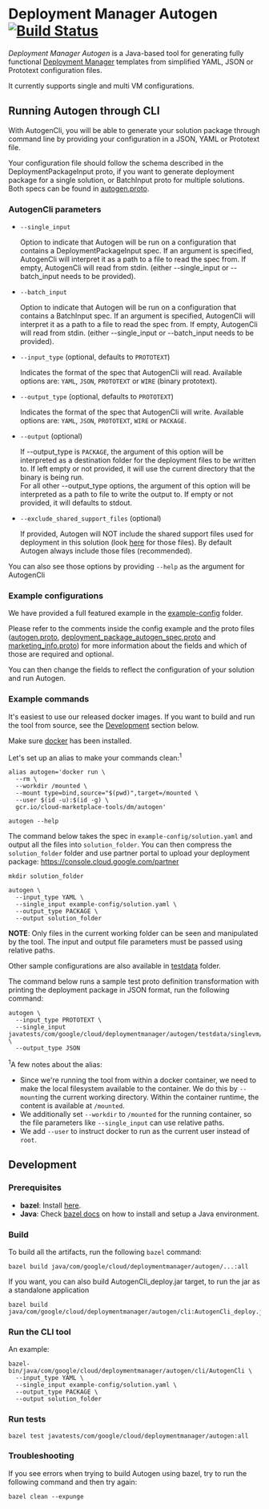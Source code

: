 # Deployment Manager Autogen [![Build Status](https://travis-ci.com/GoogleCloudPlatform/deploymentmanager-autogen.svg?branch=master)](https://travis-ci.com/GoogleCloudPlatform/deploymentmanager-autogen)

*Deployment Manager Autogen* is a Java-based tool for generating fully functional [Deployment Manager](https://cloud.google.com/deployment-manager/docs/) templates from simplified YAML, JSON or Prototext configuration files.

It currently supports single and multi VM configurations.

## Running Autogen through CLI

With AutogenCli, you will be able to generate your solution package through command line by providing
your configuration in a JSON, YAML or Prototext file.

Your configuration file should follow the schema described in the DeploymentPackageInput proto, if you want
to generate deployment package for a single solution, or BatchInput proto for multiple solutions. Both specs
can be found in [autogen.proto](java/com/google/cloud/deploymentmanager/autogen/autogen.proto).

### AutogenCli parameters

* `--single_input`

  Option to indicate that Autogen will be run on a configuration that contains a DeploymentPackageInput spec. If an argument is specified, AutogenCli will interpret it as a path to a file to read the spec from. If empty, AutogenCli will read from stdin. (either --single_input or --batch_input needs to be provided).

* `--batch_input`

  Option to indicate that Autogen will be run on a configuration that contains a BatchInput spec. If an argument is specified, AutogenCli will interpret it as a path to a file to read the spec from. If empty, AutogenCli will read from stdin. (either --single_input or --batch_input needs to be provided).

* `--input_type` (optional, defaults to `PROTOTEXT`)

  Indicates the format of the spec that AutogenCli will read. Available options are: `YAML`, `JSON`, `PROTOTEXT` or `WIRE` (binary prototext).

* `--output_type` (optional, defaults to `PROTOTEXT`)

  Indicates the format of the spec that AutogenCli will write. Available options are: `YAML`, `JSON`, `PROTOTEXT`, `WIRE` or `PACKAGE`.

* `--output` (optional)

  If --output_type is `PACKAGE`, the argument of this option will be interpreted as a destination folder for the deployment files to be written to. If left empty or not provided, it will use the current directory that the binary is being run.\
  For all other --output_type options, the argument of this option will be interpreted as a path to file to write the output to. If empty or not provided, it will defaults to stdout.

* `--exclude_shared_support_files` (optional)

  If provided, Autogen will NOT include the shared support files used for deployment in this solution (look [here](java/com/google/cloud/deploymentmanager/autogen/templates/sharedsupport/common) for those files). By default Autogen always include those files (recommended).

You can also see those options by providing `--help` as the argument for AutogenCli

### Example configurations

We have provided a full featured example in the [example-config](example-config/) folder.

Please refer to the comments inside the config example and the proto files ([autogen.proto](java/com/google/cloud/deploymentmanager/autogen/autogen.proto), [deployment_package_autogen_spec.proto](java/com/google/cloud/deploymentmanager/autogen/deployment_package_autogen_spec.proto) and [marketing_info.proto](java/com/google/cloud/deploymentmanager/autogen/marketing_info.proto)) for more information about the fields and which of those are required and optional.

You can then change the fields to reflect the configuration of your solution and run Autogen.

### Example commands

It's easiest to use our released docker images. If you want to build and run the tool from source, see the [Development](#development) section below.

Make sure [docker](https://www.docker.com/) has been installed.

Let's set up an alias to make your commands clean:<sup>1</sup>

```shell
alias autogen='docker run \
  --rm \
  --workdir /mounted \
  --mount type=bind,source="$(pwd)",target=/mounted \
  --user $(id -u):$(id -g) \
  gcr.io/cloud-marketplace-tools/dm/autogen'

autogen --help
```

The command below takes the spec in `example-config/solution.yaml` and output all the files into `solution_folder`. You can then compress the `solution_folder` folder and use partner portal to upload your deployment package: https://console.cloud.google.com/partner

```shell
mkdir solution_folder

autogen \
  --input_type YAML \
  --single_input example-config/solution.yaml \
  --output_type PACKAGE \
  --output solution_folder
```

**NOTE**: Only files in the current working folder can be seen and manipulated by the tool. The input and output file parameters must be passed using relative paths.

Other sample configurations are also available in [testdata](javatests/com/google/cloud/deploymentmanager/autogen/testdata) folder.

The command below runs a sample test proto definition transformation with printing the deployment package in JSON
format, run the following command:

```shell
autogen \
  --input_type PROTOTEXT \
  --single_input javatests/com/google/cloud/deploymentmanager/autogen/testdata/singlevm/full_features/input.prototext \
  --output_type JSON
```

<sup>1</sup>A few notes about the alias:
- Since we're running the tool from within a docker container, we need to make the local filesystem available to the container. We do this by `--mount`ing the current working directory. Within the container runtime, the content is available at `/mounted`.
- We additionally set `--workdir` to `/mounted` for the running container, so the file parameters like `--single_input` can use relative paths.
- We add `--user` to instruct docker to run as the current user instead of `root`.

## Development

### Prerequisites

* **bazel**: Install [here](https://docs.bazel.build/versions/master/install.html).
* **Java**: Check [bazel docs](https://docs.bazel.build/versions/master/tutorial/java.html) on how to install and setup a Java environment.

### Build

To build all the artifacts, run the following `bazel` command:

```shell
bazel build java/com/google/cloud/deploymentmanager/autogen/...:all
```

If you want, you can also build AutogenCli_deploy.jar target, to run the jar as a standalone application
```shell
bazel build java/com/google/cloud/deploymentmanager/autogen/cli:AutogenCli_deploy.jar
```

### Run the CLI tool

An example:

```shell
bazel-bin/java/com/google/cloud/deploymentmanager/autogen/cli/AutogenCli \
  --input_type YAML \
  --single_input example-config/solution.yaml \
  --output_type PACKAGE \
  --output solution_folder
```

### Run tests

```shell
bazel test javatests/com/google/cloud/deploymentmanager/autogen:all
```

### Troubleshooting

If you see errors when trying to build Autogen using bazel, try to run the following command and then try again:

```shell
bazel clean --expunge
```
